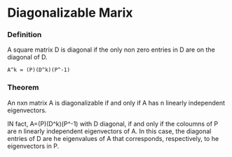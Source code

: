 # Diagonalizable Marix

### Definition 

A square matrix D is diagonal if the only non zero entries in D are on the diagonal of D.
```
A^k = (P)(D^k)(P^-1)
```

### Theorem

An nxn matrix A is diagonalizable if and only if A has n linearly independent eigenvectors.

IN fact, A=(P)(D^k)(P^-1) with D diagonal, if and only if the coloumns of P are n linearly independent eigenvectors of A. In this case, the diagonal entries of D are he eigenvalues of A that corresponds, respectively, to he eigenvectors in P.
